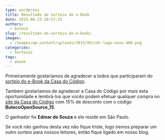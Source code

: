 ```yaml
---
type: wordpress
title: Resultado do sorteio do e-Book
date: 2015-06-23 10:57:33
authors:
  - buteco
slug: /resultado-do-sorteio-do-e-book/
images:
  - /images/wp-content/uploads/2015/05/cdc-logo-novo-400.png
categories:
  - Sorteios
tags:
  - ebook
---
```


Primeiramente gostaríamos de agradecer a todos que participaram do <a href="/sorteio-de-um-e-book-da-casa-do-codigo" target="_blank">sorteio do e-Book da Casa do Código</a>.

Também gostaríamos de agradecer a Casa do Código por mais esta oportunidade e lembrá-los que vocês podem efetuar qualquer compra no <a href="http://www.casadocodigo.com.br/" target="_blank">site da Casa do Código</a> com 15% de desconto com o código <strong>ButecoOpenSource_15</strong>.

O ganhador foi <strong>Edmar de Souza</strong> e ele reside em São Paulo.

Se você não ganhou desta vez não fique triste, logo iremos preparar um outro sorteio para nossos leitores, então fique ligado em nosso blog.
